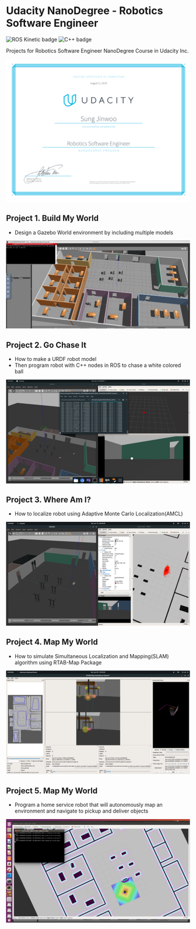 # Udacity NanoDegree - Robotics Software Engineer

![ROS Kinetic badge](https://img.shields.io/badge/ROS-kinetic-orange)
![C++ badge](https://img.shields.io/badge/-c++-black?logo=c%2B%2B&style=social)

Projects for Robotics Software Engineer NanoDegree Course in Udacity Inc.

![certification](img/certification.png)

## Project 1. Build My World

- Design a Gazebo World environment by including multiple models

![project1_image](project/project1/images/project1_output.png)

## Project 2. Go Chase It

- How to make a URDF robot model
- Then program robot with C++ nodes in ROS to chase a white colored ball

![project2_image](project/project2/images/project2_output.png)

## Project 3. Where Am I?

- How to localize robot using Adaptive Monte Carlo Localization(AMCL)

![project3_image](project/project3/images/project3_output.png)

## Project 4. Map My World

- How to simulate Simultaneous Localization and Mapping(SLAM) algorithm using RTAB-Map Package

![project4_image](project/project4/images/project4_RTAB_DB_viewer.png)

## Project 5. Map My World

- Program a home service robot that will autonomously map an environment and navigate to pickup and deliver objects

![project5_image](project/project5/images/home_service.png)
